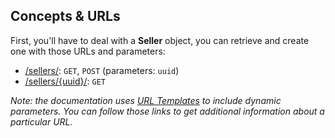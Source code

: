 ## Concepts & URLs

First, you'll have to deal with a **Seller** object, you can retrieve and create one with those URLs and parameters:

* [/sellers/](/sellers/): `GET`, `POST` (parameters: `uuid`)
* [/sellers/{uuid}/](/sellers/{uuid}/): `GET`

*Note: the documentation uses [URL Templates](https://en.wikipedia.org/wiki/URL_Template) to include dynamic parameters. You can follow those links to get additional information about a particular URL.*


<!--
## Authentication


## Errors


## Caching
-->
